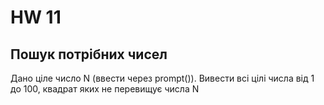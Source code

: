 # HW 11

## Пошук потрібних чисел

Дано ціле число N (ввести через prompt()). Вивести всі цілі числа від 1 до 100, квадрат яких не перевищує числа N

